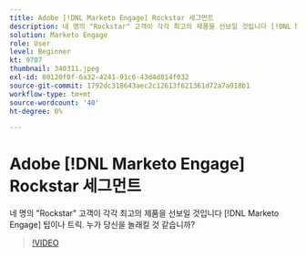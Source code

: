 ```yaml
---
title: Adobe [!DNL Marketo Engage] Rockstar 세그먼트
description: 네 명의 "Rockstar" 고객이 각각 최고의 제품을 선보일 것입니다 [!DNL Marketo Engage] 팁이나 트릭. 누가 당신을 놀래킬 것 같습니까?
solution: Marketo Engage
role: User
level: Beginner
kt: 9707
thumbnail: 340311.jpeg
exl-id: 80120f0f-6a32-4241-91c6-43d4d814f032
source-git-commit: 1792dc318643aec2c12613f621361d72a7a918b1
workflow-type: tm+mt
source-wordcount: '40'
ht-degree: 0%

---
```


# Adobe [!DNL Marketo Engage] Rockstar 세그먼트

네 명의 &quot;Rockstar&quot; 고객이 각각 최고의 제품을 선보일 것입니다 [!DNL Marketo Engage] 팁이나 트릭. 누가 당신을 놀래킬 것 같습니까?

>[!VIDEO](https://video.tv.adobe.com/v/340311/?quality=12&learn=on)
